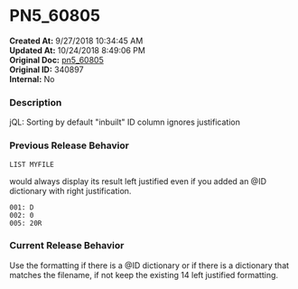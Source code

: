 # PN5_60805

**Created At:** 9/27/2018 10:34:45 AM  
**Updated At:** 10/24/2018 8:49:06 PM  
**Original Doc:** [pn5_60805](https://docs.jbase.com/48420-5-7-1-release-notes/pn5_60805)  
**Original ID:** 340897  
**Internal:** No  


### Description

jQL: Sorting by default "inbuilt" ID column ignores justification

### Previous Release Behavior

```
LIST MYFILE
```

would always display its result left justified even if you added an @ID dictionary with right justification.

```
001: D
002: 0
005: 20R
```

### Current Release Behavior

Use the formatting if there is a @ID dictionary or if there is a dictionary that matches the filename, if not keep the existing 14 left justified formatting.

